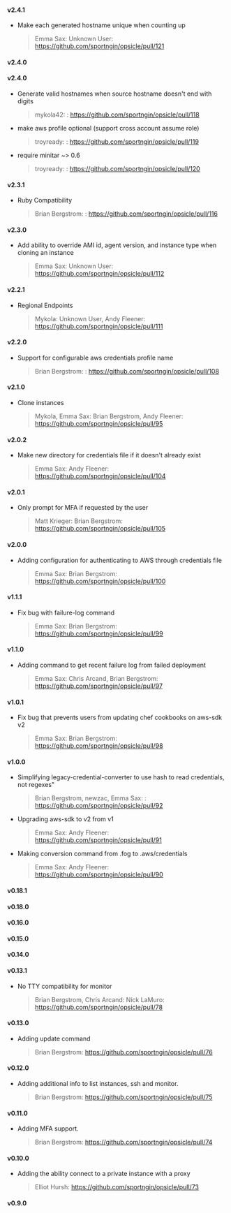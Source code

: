 #### v2.4.1
* Make each generated hostname unique when counting up

  > Emma Sax: Unknown User: https://github.com/sportngin/opsicle/pull/121

#### v2.4.0
#### v2.4.0
* Generate valid hostnames when source hostname doesn't end with digits

  > mykola42: : https://github.com/sportngin/opsicle/pull/118

* make aws profile optional (support cross account assume role)

  > troyready: : https://github.com/sportngin/opsicle/pull/119
 
* require minitar ~> 0.6

  > troyready: : https://github.com/sportngin/opsicle/pull/120
  
#### v2.3.1
* Ruby Compatibility

  > Brian Bergstrom: : https://github.com/sportngin/opsicle/pull/116

#### v2.3.0
* Add ability to override AMI id, agent version, and instance type when cloning an instance

  > Emma Sax: Unknown User: https://github.com/sportngin/opsicle/pull/112

#### v2.2.1
* Regional Endpoints

  > Mykola: Unknown User, Andy Fleener: https://github.com/sportngin/opsicle/pull/111

#### v2.2.0
* Support for configurable aws credentials profile name

  > Brian Bergstrom: : https://github.com/sportngin/opsicle/pull/108

#### v2.1.0
* Clone instances

  > Mykola, Emma Sax: Brian Bergstrom, Andy Fleener: https://github.com/sportngin/opsicle/pull/95

#### v2.0.2
* Make new directory for credentials file if it doesn't already exist

  > Emma Sax: Andy Fleener: https://github.com/sportngin/opsicle/pull/104

#### v2.0.1
* Only prompt for MFA if requested by the user

  > Matt Krieger: Brian Bergstrom: https://github.com/sportngin/opsicle/pull/105

#### v2.0.0
* Adding configuration for authenticating to AWS through credentials file

  > Emma Sax: Brian Bergstrom: https://github.com/sportngin/opsicle/pull/100

#### v1.1.1
* Fix bug with failure-log command

  > Emma Sax: Brian Bergstrom: https://github.com/sportngin/opsicle/pull/99

#### v1.1.0
* Adding command to get recent failure log from failed deployment

  > Emma Sax: Chris Arcand, Brian Bergstrom: https://github.com/sportngin/opsicle/pull/97

#### v1.0.1
* Fix bug that prevents users from updating chef cookbooks on aws-sdk v2

  > Emma Sax: Brian Bergstrom: https://github.com/sportngin/opsicle/pull/98

#### v1.0.0
* Simplifying legacy-credential-converter to use hash to read credentials, not regexes"

  > Brian Bergstrom, newzac, Emma Sax: : https://github.com/sportngin/opsicle/pull/92

* Upgrading aws-sdk to v2 from v1

  > Emma Sax: Andy Fleener: https://github.com/sportngin/opsicle/pull/91

* Making conversion command from .fog to .aws/credentials

  > Emma Sax: Andy Fleener: https://github.com/sportngin/opsicle/pull/90

#### v0.18.1
#### v0.18.0
#### v0.16.0
#### v0.15.0
#### v0.14.0
#### v0.13.1
* No TTY compatibility for monitor

  > Brian Bergstrom, Chris Arcand: Nick LaMuro: https://github.com/sportngin/opsicle/pull/78

#### v0.13.0
* Adding update command

  > Brian Bergstrom: https://github.com/sportngin/opsicle/pull/76
  
#### v0.12.0
* Adding additional info to list instances, ssh and monitor.

  > Brian Bergstrom: https://github.com/sportngin/opsicle/pull/75
  
#### v0.11.0
* Adding MFA support.

  > Brian Bergstrom: https://github.com/sportngin/opsicle/pull/74
  
#### v0.10.0
* Adding the ability connect to a private instance with a proxy

  > Elliot Hursh: https://github.com/sportngin/opsicle/pull/73
  
#### v0.9.0
